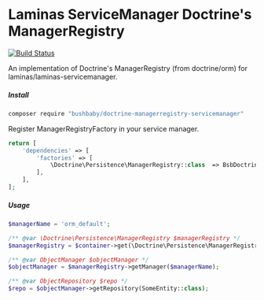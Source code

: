 
# Laminas ServiceManager Doctrine's ManagerRegistry

[![Build Status](https://travis-ci.com/bushbaby/BsbDoctrineManagerRegistryServiceManager.svg?branch=master)](https://travis-ci.com/bushbaby/BsbDoctrineManagerRegistryServiceManager)

An implementation of Doctrine's ManagerRegistry (from doctrine/orm) for laminas/laminas-servicemanager.

##### Install

```bash
composer require "bushbaby/doctrine-managerregistry-servicemanager"
```

Register ManagerRegistryFactory in your service manager.

```php
return [
    'dependencies' => [
        'factories' => [
            \Doctrine\Persistence\ManagerRegistry::class  => BsbDoctrineRegistry\Container\ManagerRegistryFactory::class,
        ],
    ],
];
```

##### Usage

```php
$managerName = 'orm_default';

/** @var \Doctrine\Persistence\ManagerRegistry $managerRegistry */
$managerRegistry = $container->get(\Doctrine\Persistence\ManagerRegistry::class);

/** @var ObjectManager $objectManager */
$objectManager = $managerRegistry->getManager($managerName);

/** @var ObjectRepository $repo */
$repo = $objectManager->getRepository(SomeEntity::class);

```
